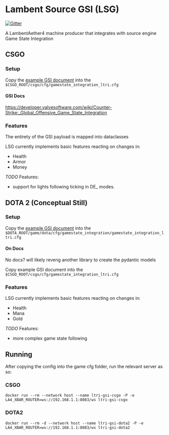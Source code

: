  
# Lambent Source GSI (LSG)

[![Gitter](https://badges.gitter.im/Lambentri/community.svg)](https://gitter.im/Lambentri/community?utm_source=badge&utm_medium=badge&utm_campaign=pr-badge)

A LambentAether4 machine producer that integrates with source engine Game State Integration

## CSGO

### Setup

Copy the [example GSI document](ltri_source_gsi/gsi/csgo/game_state_integration.cfg) into the `$CSGO_ROOT/csgo/cfg/gamestate_integration_ltri.cfg`

#### GSI Docs

https://developer.valvesoftware.com/wiki/Counter-Strike:_Global_Offensive_Game_State_Integration


### Features

The entirety of the GSI payload is mapped into dataclasses

LSG currently implements basic features reacting on changes in:
- Health
- Armor
- Money

*TODO* Features:
- support for lights following ticking in DE_ modes.


## DOTA 2 (Conceptual Still)

### Setup

Copy the [example GSI document](ltri_source_gsi/gsi/dota2/game_state_integration.cfg) into the `$DOTA_ROOT/game/dota/cfg/gamestate_integration/gamestate_integration_ltri.cfg`

#### On Docs

No docs? will likely reveng another library to create the pydantic models

Copy example GSI document into the `$CSGO_ROOT/csgo/cfg/gamestate_integration_ltri.cfg`

### Features

LSG currently implements basic features reacting on changes in:

- Health
- Mana
- Gold

*TODO* Features:
- more complex game state following

## Running

After copying the config into the game cfg folder, run the relevant server as so: 

### CSGO 

`docker run --rm --network host --name ltri-gsi-csgo -P -e LA4_XBAR_ROUTER=ws://192.168.1.1:8083/ws ltri-gsi-csgo`

### DOTA2

`docker run --rm -d --network host --name ltri-gsi-dota2 -P -e LA4_XBAR_ROUTER=ws://192.168.1.1:8083/ws ltri-gsi-dota2`